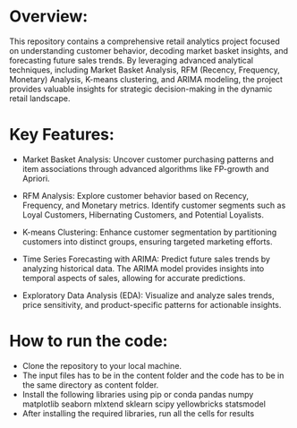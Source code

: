 # Overview:
This repository contains a comprehensive retail analytics project focused on understanding customer behavior, decoding market basket insights, and forecasting future sales trends. By leveraging advanced analytical techniques, including Market Basket Analysis, RFM (Recency, Frequency, Monetary) Analysis, K-means clustering, and ARIMA modeling, the project provides valuable insights for strategic decision-making in the dynamic retail landscape.

# Key Features:
- Market Basket Analysis: Uncover customer purchasing patterns and item associations through advanced algorithms like FP-growth and Apriori.

- RFM Analysis: Explore customer behavior based on Recency, Frequency, and Monetary metrics. Identify customer segments such as Loyal Customers, Hibernating Customers, and Potential Loyalists.

- K-means Clustering: Enhance customer segmentation by partitioning customers into distinct groups, ensuring targeted marketing efforts.

- Time Series Forecasting with ARIMA: Predict future sales trends by analyzing historical data. The ARIMA model provides insights into temporal aspects of sales, allowing for accurate predictions.

- Exploratory Data Analysis (EDA): Visualize and analyze sales trends, price sensitivity, and product-specific patterns for actionable insights.

# How to run the code:

- Clone the repository to your local machine.
- The input files has to be in the content folder and the code has to be in the same directory as content folder.
- Install the following libraries using pip or conda
    pandas
    numpy
    matplotlib
    seaborn
    mlxtend
    sklearn
    scipy
    yellowbricks
    statsmodel
- After installing the required libraries, run all the cells for results
  

